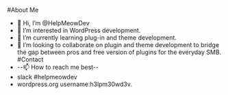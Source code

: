#About Me
-  👋 Hi, I’m @HelpMeowDev
- 👀 I’m interested in WordPress development.
- 🌱 I’m currently learning plug-in and theme development.
- 💞️ I’m looking to collaborate on plugin and theme development to bridge the gap between pros and free version of plugins for the everyday SMB.
#Contact
- --📫 How to reach me best--
- slack #helpmeowdev
- wordpress.org username:h3lpm30wd3v.

